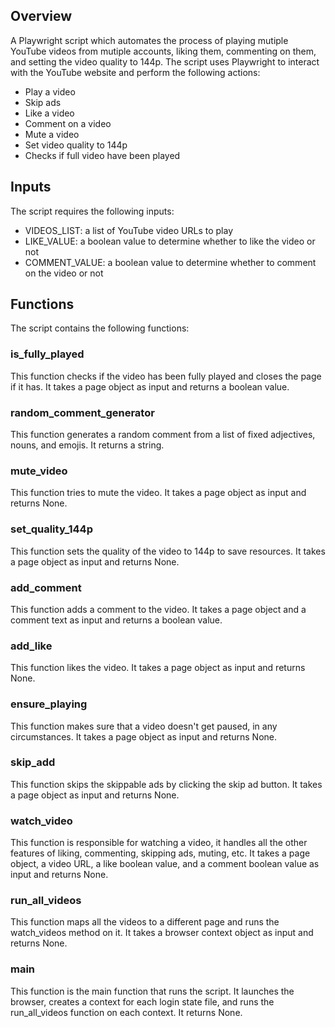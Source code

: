 ## Overview

A Playwright script which automates the process of playing mutiple YouTube videos from mutiple accounts, liking them, commenting on them, and setting the video quality to 144p. The script uses Playwright to interact with the YouTube website and perform the following actions:

- Play a video
- Skip ads
- Like a video
- Comment on a video
- Mute a video
- Set video quality to 144p
- Checks if full video have been played

## Inputs

The script requires the following inputs:

- VIDEOS_LIST: a list of YouTube video URLs to play
- LIKE_VALUE: a boolean value to determine whether to like the video or not
- COMMENT_VALUE: a boolean value to determine whether to comment on the video or not

## Functions

The script contains the following functions:

### is_fully_played

This function checks if the video has been fully played and closes the page if it has. It takes a page object as input and returns a boolean value.

### random_comment_generator

This function generates a random comment from a list of fixed adjectives, nouns, and emojis. It returns a string.

### mute_video

This function tries to mute the video. It takes a page object as input and returns None.

### set_quality_144p

This function sets the quality of the video to 144p to save resources. It takes a page object as input and returns None.

### add_comment

This function adds a comment to the video. It takes a page object and a comment text as input and returns a boolean value.

### add_like

This function likes the video. It takes a page object as input and returns None.

### ensure_playing

This function makes sure that a video doesn't get paused, in any circumstances. It takes a page object as input and returns None.

### skip_add

This function skips the skippable ads by clicking the skip ad button. It takes a page object as input and returns None.

### watch_video

This function is responsible for watching a video, it handles all the other features of liking, commenting, skipping ads, muting, etc. It takes a page object, a video URL, a like boolean value, and a comment boolean value as input and returns None.

### run_all_videos

This function maps all the videos to a different page and runs the watch_videos method on it. It takes a browser context object as input and returns None.

### main

This function is the main function that runs the script. It launches the browser, creates a context for each login state file, and runs the run_all_videos function on each context. It returns None.
